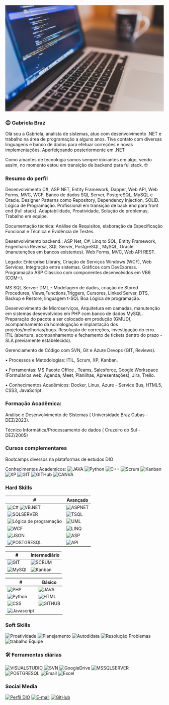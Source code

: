 <picture>  
  <img alt="Olá seja bem vindo ao meu perfil no GitHub" src="https://github.com/GabrielaBrazSantos/gabrielabrazsantos/blob/main/coding-924920_1280.jpg" heigth="50%">
</picture>

### 😊 Gabriela Braz

Olá sou a Gabriela, analista de sistemas, atuo com desenvolvimento .NET e trabalho na área de programação a alguns anos. Tive contato com diversas linguagens e banco de dados para efetuar correções e novas implementações. Aperfeiçoando posteriormente em .NET 

Como amantes de tecnologia somos sempre iniciantes em algo, sendo assim, no momento estou em transição de backend para fullstack. 🤓

### Resumo do perfil
Desenvolvimento C#, ASP NET, Entity Framework, Dapper, Web API, Web Forms, MVC, WCF. Banco de dados SQL Server, PostgreSQL, MySQL e Oracle. Designer Patterns como Repository, Dependency Injection, SOLID. Lógica de Programação. Profissional em transição de back end para front end (full stack). Adaptabilidade, Proatividade, Solução de problemas, Trabalho em equipe.

Documentação técnica: Análise de Requisitos, elaboração da Especificação Funcional e Técnica e Evidência de Testes. 

Desenvolvimento backend.: ASP Net, C#, Linq to SQL, Entity Framework, Engenharia Reversa, SQL Server, PostgreSQL, MySQL, Oracle (manutenções em bancos existentes). Web Forms, MVC, Web API REST.

Legado: Enterprise Library, Criação de Serviços Windows (WCF), Web Services, Integração entre sistemas. Gráficos com DevExpress. Programação ASP Clássico com componentes desenvolvidos em VB6 (COM+).

MS SQL Server: DML - Modelagem de dados, criação de Stored Procedures, Views,Functions,Triggers, Cursores, Linked Server, DTS, Backup e Restore, linguagem t-SQL Boa Lógica de programação. 

Desenvolvimento de Microserviços, Arquitetura em camadas, manutenção em sistemas desenvolvidos em PHP com banco de dados MySQL. Preparação do pacote a ser colocado em produção (GMUD), acompanhamento da homologação e implantação dos projetos/melhorias/bugs. Resolução de correções, investigação do erro. ITIL (abertura, acompanhamento e fechamento de tickets dentro do prazo - SLA previamente estabelecido).

Gerenciamento de Código com SVN, Git e Azure Devops (GIT, Reviews).

•	Processos e Metodologias: ITIL, Scrum, XP, Kanban.

•	Ferramentas: MS Pacote Office , Teams,  Salesforce, Google Workspace (Formulários web, Agenda, Meet, Planilhas, Apresentações), Jira, Trello.

•	Conhecimentos Acadêmicos: Docker, Linux, Azure - Service Bus, HTML5, CSS3, JavaScript.


### Formação Acadêmica: 
Análise e Desenvolvimento de Sistemas ( Universidade Braz Cubas  - DEZ/2023).

Técnico Informática/Processamento de dados ( Cruzeiro do Sul - DEZ/2005)

### Cursos complementares
Bootcamps diversos na plataformas de estudos DIO

Conhecimentos Academicos:
![JAVA](https://img.shields.io/badge/JAVA-000?&logo=JAVA)
![Python](https://img.shields.io/badge/Python-red?&logo=Python)
![C++](https://img.shields.io/badge/C++-000?&logo=C++)
![Scrum](https://img.shields.io/badge/Scrum-red?&logo=Scrum)
![Kanban](https://img.shields.io/badge/Kanban-000?&logo=Kanban)
![XP](https://img.shields.io/badge/XP-red?&logo=XP)
![GIT](https://img.shields.io/badge/GIT-000?&logo=GIT)
![GITHub](https://img.shields.io/badge/GITHub-red?&logo=GITHub)
![CANVA](https://img.shields.io/badge/CANVA-000?&logo=CANVA)

### Hard Skills
| # | Avançado |
|-----|---------------|
| ![C#](https://img.shields.io/badge/C%23-blue?style=for-the-badge&logo=c-sharp) ![VB.NET](https://img.shields.io/badge/VB.NET-blue?style=for-the-badge)| ![ASPNET](https://img.shields.io/badge/ASPNET-blue?style=for-the-badge&logoColor=823085) 
| ![SQLSERVER](https://img.shields.io/badge/SQLSERVER-blue?&logo=sqlserver&style=for-the-badge&logoColor=823085)|  ![TSQL](https://img.shields.io/badge/TSQL-blue?style=for-the-badge&logoColor=823085) |
| ![Lógica de programação](https://img.shields.io/badge/Lógica-blue?style=for-the-badge&logoColor=823085) | ![UML](https://img.shields.io/badge/UML-blue?style=for-the-badge&logoColor=823085) |
| ![WCF](https://img.shields.io/badge/WCF-blue?style=for-the-badge&logoColor=823085) | ![LINQ](https://img.shields.io/badge/LINQ-blue?style=for-the-badge&logoColor=823085) |
| ![JSON](https://img.shields.io/badge/JSON-blue?style=for-the-badge&logoColor=823085)|![ASP](https://img.shields.io/badge/ASP-blue?&logo=asp&style=for-the-badge)|
| ![POSTGRESQL](https://img.shields.io/badge/POSTGRESQL-blue?&logo=postgresql&style=for-the-badge) |![API](https://img.shields.io/badge/API-blue?style=for-the-badge&logoColor=823085)|

| # | Intermediário |
|-----|---------------|
| ![GIT](https://img.shields.io/badge/GIT-000?&logo=GIT&style=for-the-badge) | ![SCRUM](https://img.shields.io/badge/SCRUM-000?&logo=SCRUM&style=for-the-badge)  | 
|![MySQl](https://img.shields.io/badge/MySQL-000?&logo=mysql&style=for-the-badge) | ![Kanban](https://img.shields.io/badge/Kanban-000?&logo=Kanban&style=for-the-badge) |


| # | Básico |
|-----|---------------|
![PHP](https://img.shields.io/badge/PHP-000?&logo=PHP&style=for-the-badge) | ![JAVA](https://img.shields.io/badge/Java-000?&logo=JAVA&style=for-the-badge)
![Python](https://img.shields.io/badge/Python-000?&logo=Python&style=for-the-badge) | ![HTML](https://img.shields.io/badge/HTML-000?&logo=html5&style=for-the-badge)
 ![CSS](https://img.shields.io/badge/CSS-000?&logo=css3&style=for-the-badge) | ![GITHUB](https://img.shields.io/badge/GITHUB-000?&logo=GITHUB&style=for-the-badge)  |
 | ![Javascript](https://img.shields.io/badge/Javascript-000?&logo=Javascript&style=for-the-badge) |

### Soft Skills
![Proatividade](https://img.shields.io/badge/Proatividade-red)
![Planejamento](https://img.shields.io/badge/Planejamento-blue)
![Autodidata](https://img.shields.io/badge/Autodidata-red)
![Resolução Problemas](https://img.shields.io/badge/Resolução%20de%20Problemas-blue)
![trabalho Equipe](https://img.shields.io/badge/Trabalho%20em%20Equipe-red)


### 🛠️ Ferramentas diárias
![VISUALSTUDIO](https://img.shields.io/badge/VISUALSTUDIO-red?&logo=VISUALSTUDIO) 
![SVN](https://img.shields.io/badge/SVN-darkblue?&logo=TORTOISESVN)
![GoogleDrive](https://img.shields.io/badge/Drive-red?&logo=GoogleDrive)
![MSSQLSERVER](https://img.shields.io/badge/MSSQLSERVER-darkblue?&logo=MSSQLSERVER)
![POSTGRESQL](https://img.shields.io/badge/POSTGRESQL-red?&logo=POSTGRESQL)
![Email](https://img.shields.io/badge/Email-darkblue?&logo=Email)
![Excel](https://img.shields.io/badge/Excel-red?&logo=Excel)


### Social Media
[![Perfil DIO](https://img.shields.io/badge/-Meu%20Perfil%20na%20DIO-30A3DC?style=for-the-badge)](https://www.dio.me/users/gabriela_santos1988)
[![E-mail](https://img.shields.io/badge/-Email-000?style=for-the-badge&logo=microsoft-outlook&logoColor=E94D5F)](mailto:gabriela.santos1988@gmail.com)
[![GitHub](https://img.shields.io/badge/-Gitgub-000?style=for-the-badge&logo=GITHUB&logoColor=30A3DC)](https://github.com/GabrielaBrazSantos)
